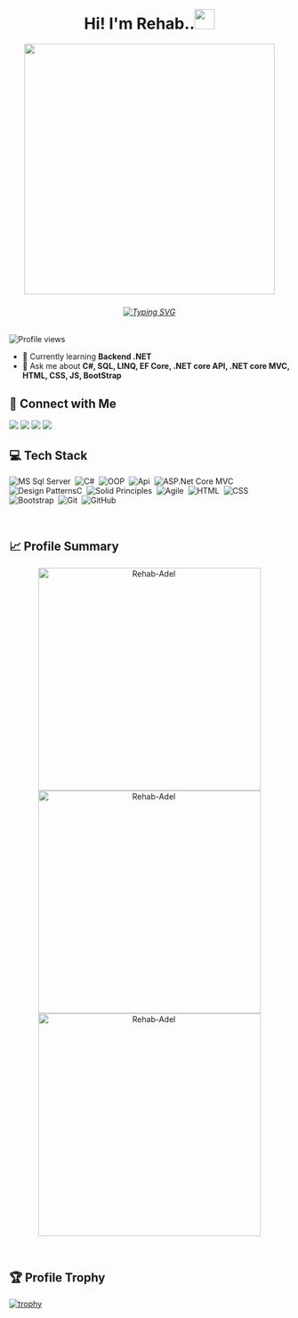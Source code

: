 <br clear="both">
<h1 align="center">
   Hi! I'm Rehab..<img src="https://media.giphy.com/media/hvRJCLFzcasrR4ia7z/giphy.gif" width="36">
</h1>
<div align="center">
 <img height="450" src="https://i.pinimg.com/originals/1a/bb/e9/1abbe9b61eac9e87c845c4f2e1ea1356.gif" />
</div>

###


<h6 align="center"><a href="https://git.io/typing-svg"><img src="https://readme-typing-svg.demolab.com?font=Fira+Code&size=20&duration=7000&pause=2000&color=5E4679&random=false&width=700&lines=A+passionate+learner,+embracing+growth+ervery+single+day." alt="Typing SVG" /></a></h6>

###


![Profile views](https://komarev.com/ghpvc/?username=rehab-adel&label=Profile%20views&color=5E4679&style=flat)

- 🔭 Currently learning **Backend .NET**
- 💬 Ask me about **C#, SQL, LINQ, EF Core, .NET core API, .NET core MVC, HTML, CSS, JS, BootStrap**
## 🔗 Connect with Me 
<a href="https://www.linkedin.com/in/rehabadel/" target="_blank"><img src="https://img.shields.io/badge/-rehab adel-0077B5?style=for-the-badge&logo=Linkedin&logoColor=white"/></a>
<a href="mailto:rehabadel1212@gmail.com" target="_blank"><img src="https://img.shields.io/badge/-rehab adel-DE544B?style=for-the-badge&logo=Gmail&logoColor=white"/></a>
<a href="https://discord.com/users/_rehab3del_97303" target="_blank"><img src="https://img.shields.io/badge/-rehab adel-5C73F2?style=for-the-badge&logo=Discord&logoColor=white"/></a>
<a href="https://x.com/rihab_a_" target="_blank"><img src="https://img.shields.io/badge/-rehab adel-000000?style=for-the-badge&logo=Twitter&logoColor=white"/></a><br>

  
## 💻 Tech Stack
![MS Sql Server](https://img.shields.io/badge/-SQL-05122A?style=flat&logo=sql)&nbsp;
![C#](https://img.shields.io/badge/-csharp-05122A?style=flat&logo=csharp)&nbsp;
![OOP](https://img.shields.io/badge/-OOP-05122A?style=flat&logo=oop)&nbsp;
![Api](https://img.shields.io/badge/-API-05122A?style=flat&logo=api)&nbsp;
![ASP.Net Core MVC](https://img.shields.io/badge/-MVC-05122A?style=flat&logo=mvc)&nbsp;
![Design PatternsC](https://img.shields.io/badge/-DesignPatterns-05122A?style=flat&logo=design)&nbsp;
![Solid Principles](https://img.shields.io/badge/-SolidPrinciples-05122A?style=flat&logo=solid)&nbsp;
![Agile](https://img.shields.io/badge/-Agile-05122A?style=flat&logo=agile)&nbsp;
![HTML](https://img.shields.io/badge/-HTML-05122A?style=flat&logo=HTML5)&nbsp;
![CSS](https://img.shields.io/badge/-CSS-05122A?style=flat&logo=CSS3&logoColor=1572B6)&nbsp;
![Bootstrap](https://img.shields.io/badge/-Bootstrap-05122A?style=flat&logo=Bootstrap&logoColor=1572B6)&nbsp;
![Git](https://img.shields.io/badge/-Git-05122A?style=flat&logo=git)&nbsp;
![GitHub](https://img.shields.io/badge/-GitHub-05122A?style=flat&logo=github)&nbsp;



<p align="left"> 
</p>

<br>

## 📈 Profile Summary
<p align="center" style="border: 2px solid #C6538;">
  <img width="400px" src="https://github-readme-stats.vercel.app/api?username=Rehab-Adel&show_icons=true&locale=en" alt="Rehab-Adel" />
  <img width="400px" src="https://github-readme-streak-stats.herokuapp.com/?user=Rehab-Adel" alt="Rehab-Adel" />
  <img width="400px" src="https://github-readme-stats.vercel.app/api/top-langs?username=Rehab-Adel&show_icons=true&locale=en&layout=compact" alt="Rehab-Adel" />
</p>

<br>
<p align="left"> 
</p>


## 🏆 Profile Trophy

<div align="left">
  <a href="https://github.com/ryo-ma/github-profile-trophy">
    <img src="https://github-profile-trophy.vercel.app/?username=rehab-adel&no-bg=true&margin-w=15&row=1&column=5&theme=darkhub" alt="trophy">
  </a>
</div>

